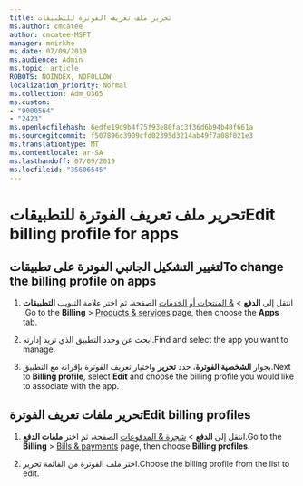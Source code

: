 ```yaml
---
title: تحرير ملف تعريف الفوترة للتطبيقات
ms.author: cmcatee
author: cmcatee-MSFT
manager: mnirkhe
ms.date: 07/09/2019
ms.audience: Admin
ms.topic: article
ROBOTS: NOINDEX, NOFOLLOW
localization_priority: Normal
ms.collection: Adm_O365
ms.custom:
- "9000564"
- "2423"
ms.openlocfilehash: 6edfe19d9b4f75f93e80fac3f36d6b94b40f661a
ms.sourcegitcommit: f507896c3909cfd02395d3214ab49f7a08f021e3
ms.translationtype: MT
ms.contentlocale: ar-SA
ms.lasthandoff: 07/09/2019
ms.locfileid: "35606545"
---
```

# <a name="edit-billing-profile-for-apps"></a><span data-ttu-id="f0e34-102">تحرير ملف تعريف الفوترة للتطبيقات</span><span class="sxs-lookup"><span data-stu-id="f0e34-102">Edit billing profile for apps</span></span>

## <a name="to-change-the-billing-profile-on-apps"></a><span data-ttu-id="f0e34-103">لتغيير التشكيل الجانبي الفوترة على تطبيقات</span><span class="sxs-lookup"><span data-stu-id="f0e34-103">To change the billing profile on apps</span></span>

1. <span data-ttu-id="f0e34-104">انتقل إلى **الدفع** > [& المنتجات أو الخدمات](https://go.microsoft.com/fwlink/p/?linkid=842054) الصفحة، ثم اختر علامة التبويب **التطبيقات** .</span><span class="sxs-lookup"><span data-stu-id="f0e34-104">Go to the **Billing** > [Products & services](https://go.microsoft.com/fwlink/p/?linkid=842054) page, then choose the **Apps** tab.</span></span>

2. <span data-ttu-id="f0e34-105">ابحث عن وحدد التطبيق الذي تريد إدارته.</span><span class="sxs-lookup"><span data-stu-id="f0e34-105">Find and select the app you want to manage.</span></span>  

3. <span data-ttu-id="f0e34-106">بجوار **الشخصية الفوترة**، حدد **تحرير** واختيار تعريف الفوترة بإقرانه مع التطبيق.</span><span class="sxs-lookup"><span data-stu-id="f0e34-106">Next to **Billing profile**, select **Edit** and choose the billing profile you would like to associate with the app.</span></span>

## <a name="edit-billing-profiles"></a><span data-ttu-id="f0e34-107">تحرير ملفات تعريف الفوترة</span><span class="sxs-lookup"><span data-stu-id="f0e34-107">Edit billing profiles</span></span>

1. <span data-ttu-id="f0e34-108">انتقل إلى **الدفع** > [شجرة & المدفوعات](https://go.microsoft.com/fwlink/p/?linkid=848039) الصفحة، ثم اختر **ملفات الدفع**.</span><span class="sxs-lookup"><span data-stu-id="f0e34-108">Go to the **Billing** > [Bills & payments](https://go.microsoft.com/fwlink/p/?linkid=848039) page, then choose **Billing profiles**.</span></span>

2. <span data-ttu-id="f0e34-109">اختر ملف الفوترة من القائمة تحرير.</span><span class="sxs-lookup"><span data-stu-id="f0e34-109">Choose the billing profile from the list to edit.</span></span>